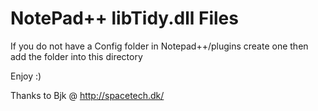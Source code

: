 # NotePad++ libTidy.dll Files #

If you do not have a Config folder in Notepad++/plugins create one then add the folder into this directory

Enjoy :)

Thanks to Bjk @ http://spacetech.dk/
